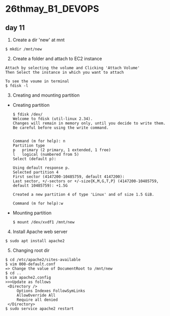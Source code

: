 # 26thmay_B1_DEVOPS

## day 11
1. Create a dir 'new' at mnt

```
$ mkdir /mnt/new
```
2. Create a folder and attach to EC2 instance

```
Attach by selecting the volume and Clicking 'Attach Volume'
Then Select the instance in which you want to attach

To see the voume in terminal
$ fdisk -l
```
3. Creating and mounting partition
  - Creating partition
    ```
    $ fdisk /dev/
    Welcome to fdisk (util-linux 2.34).
    Changes will remain in memory only, until you decide to write them.
    Be careful before using the write command.


    Command (m for help): n
    Partition type
    p   primary (2 primary, 1 extended, 1 free)
    l   logical (numbered from 5)
    Select (default p):

    Using default response p.
    Selected partition 4
    First sector (4147200-10485759, default 4147200):
    Last sector, +/-sectors or +/-size{K,M,G,T,P} (4147200-10485759, default 10485759): +1.5G

    Created a new partition 4 of type 'Linux' and of size 1.5 GiB.

    Command (m for help):w
    ```
  - Mounting partition
    ```
    $ mount /dev/xvdf1 /mnt/new
    ```
4. Install Apache web server
```
$ sudo apt install apache2
```
5. Changing root dir
```
$ cd /etc/apache2/sites-available
$ vim 000-default.conf
=> Change the value of DocumentRoot to /mnt/new
$ cd ..
$ vim apache2.config
>>>Update as follows
 <Directory />
     Options Indexes FollowSymLinks
     AllowOverride All
     Require all denied
 </Directory>
$ sudo service apache2 restart
```
